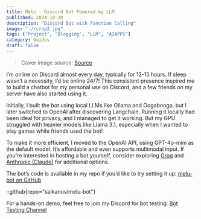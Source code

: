 ```yaml
---
title: Melu - Discord Bot Powered by LLM  
published: 2024-10-20
description: "Discord Bot with Function Calling"  
image: "./rcrop2.jpg"  
tags: ["Project", "Blogging", "LLM", "AIAPPS"]  
category: Guides  
draft: false  
---
```


> Cover image source: [Source](https://www.reddit.com/r/silverhair/comments/165q7tn/melusine_fatego/)

I’m online on Discord almost every day, typically for 12-15 hours. If sleep wasn’t a necessity, I’d be online 24/7! This consistent presence inspired me to build a chatbot for my personal use on Discord, and a few friends on my server have also started using it.

Initially, I built the bot using local LLMs like Ollama and Oogabooga, but I later switched to OpenAI after discovering Langchain. Running it locally had been ideal for privacy, and I managed to get it working. But my GPU struggled with heavier models like Llama 3.1, especially when I wanted to play games while friends used the bot!

To make it more efficient, I moved to the OpenAI API, using GPT-4o-mini as the default model. It’s affordable and even supports multimodal input. If you're interested in hosting a bot yourself, consider exploring [Groq](https://groq.com/pricing/) and [Anthropic (Claude)](https://www.anthropic.com/pricing#anthropic-api) for additional options.

The bot’s code is available in my repo if you’d like to try setting it up: [melu-bot on GitHub](https://github.com/saikanov/melu-bot)

::github{repo="saikanov/melu-bot"}


For a hands-on demo, feel free to join my Discord for bot testing: [Bot Testing Channel](https://discord.gg/wVF5GEp7)